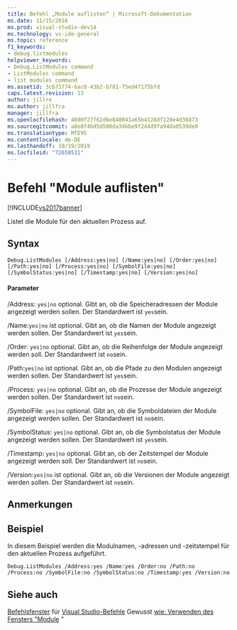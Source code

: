 ```yaml
---
title: Befehl „Module auflisten“ | Microsoft-Dokumentation
ms.date: 11/15/2016
ms.prod: visual-studio-dev14
ms.technology: vs-ide-general
ms.topic: reference
f1_keywords:
- debug.listmodules
helpviewer_keywords:
- Debug.ListModules command
- ListModules command
- list modules command
ms.assetid: 3cb73774-6ac0-43b2-b781-75ed47175bfd
caps.latest.revision: 13
author: jillre
ms.author: jillfra
manager: jillfra
ms.openlocfilehash: 4600f27f62d6e840041a65b4128df128e4d36873
ms.sourcegitcommit: a8e8f4bd5d508da34bbe9f2d4d9fa94da0539de0
ms.translationtype: MTE95
ms.contentlocale: de-DE
ms.lasthandoff: 10/19/2019
ms.locfileid: "72659531"
---
```

# <a name="list-modules-command"></a>Befehl "Module auflisten"
[!INCLUDE[vs2017banner](../../includes/vs2017banner.md)]

Listet die Module für den aktuellen Prozess auf.

## <a name="syntax"></a>Syntax

```
Debug.ListModules [/Address:yes|no] [/Name:yes|no] [/Order:yes|no]
[/Path:yes|no] [/Process:yes|no] [/SymbolFile:yes|no]
[/SymbolStatus:yes|no] [/Timestamp:yes|no] [/Version:yes|no]
```

#### <a name="parameters"></a>Parameter
 /Address: `yes|no` optional. Gibt an, ob die Speicheradressen der Module angezeigt werden sollen. Der Standardwert ist `yes`sein.

 /Name:`yes|no` ist optional. Gibt an, ob die Namen der Module angezeigt werden sollen. Der Standardwert ist `yes`sein.

 /Order: `yes|no` optional. Gibt an, ob die Reihenfolge der Module angezeigt werden soll. Der Standardwert ist `no`sein.

 /Path:`yes|no` ist optional. Gibt an, ob die Pfade zu den Modulen angezeigt werden sollen. Der Standardwert ist `yes`sein.

 /Process: `yes|no` optional. Gibt an, ob die Prozesse der Module angezeigt werden sollen. Der Standardwert ist `no`sein.

 /SymbolFile: `yes|no` optional. Gibt an, ob die Symboldateien der Module angezeigt werden sollen. Der Standardwert ist `no`sein.

 /SymbolStatus: `yes|no` optional. Gibt an, ob die Symbolstatus der Module angezeigt werden sollen. Der Standardwert ist `yes`sein.

 /Timestamp: `yes|no` optional. Gibt an, ob der Zeitstempel der Module angezeigt werden soll. Der Standardwert ist `no`sein.

 /Version:`yes|no` ist optional. Gibt an, ob die Versionen der Module angezeigt werden sollen. Der Standardwert ist `no`sein.

## <a name="remarks"></a>Anmerkungen

## <a name="example"></a>Beispiel
 In diesem Beispiel werden die Modulnamen, -adressen und -zeitstempel für den aktuellen Prozess aufgeführt.

```
Debug.ListModules /Address:yes /Name:yes /Order:no /Path:no /Process:no /SymbolFile:no /SymbolStatus:no /Timestamp:yes /Version:no
```

## <a name="see-also"></a>Siehe auch
 [Befehlsfenster](../../ide/reference/command-window.md) für [Visual Studio-Befehle](../../ide/reference/visual-studio-commands.md) Gewusst [wie: Verwenden des Fensters "Module](../../debugger/how-to-use-the-modules-window.md) "
